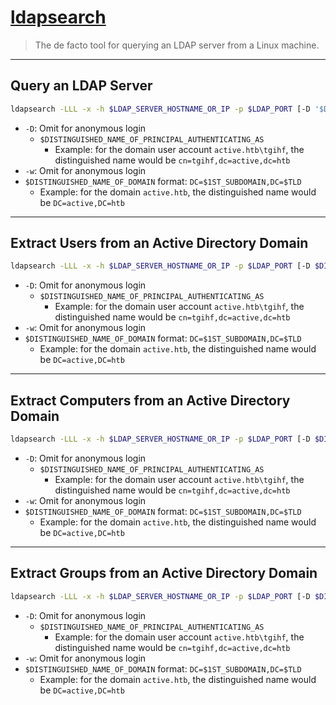# [ldapsearch](https://linux.die.net/man/1/ldapsearch)

> The de facto tool for querying an LDAP server from a Linux machine.

---

## Query an LDAP Server

```bash
ldapsearch -LLL -x -h $LDAP_SERVER_HOSTNAME_OR_IP -p $LDAP_PORT [-D '$DISTINGUISHED_NAME_OF_PRINCIPAL_AUTHENTICATING_AS'] [-w $PASSWORD] -b '$DISTINGUISHED_NAME_OF_DOMAIN' ['$LDAP_FILTER'] [$ATTRIBUTE_1] [$ATTRIBUTE_2] [$ATTRIBUTE_N]
```

- `-D`: Omit for anonymous login
	- `$DISTINGUISHED_NAME_OF_PRINCIPAL_AUTHENTICATING_AS`
		- Example: for the domain user account `active.htb\tgihf`, the distinguished name would be `cn=tgihf,dc=active,dc=htb`
- `-w`: Omit for anonymous login
- `$DISTINGUISHED_NAME_OF_DOMAIN` format: `DC=$1ST_SUBDOMAIN,DC=$TLD`
	- Example: for the domain `active.htb`, the distinguished name would be `DC=active,DC=htb`

---

## Extract Users from an Active Directory Domain

```bash
ldapsearch -LLL -x -h $LDAP_SERVER_HOSTNAME_OR_IP -p $LDAP_PORT [-D $DISTINGUISHED_NAME_OF_PRINCIPAL_AUTHENTICATING_AS] [-w $PASSWORD] -b '$DISTINGUISHED_NAME_OF_DOMAIN' '(&(objectclass=user)(name=*))' [name sAMAccountName description]
```

- `-D`: Omit for anonymous login
	- `$DISTINGUISHED_NAME_OF_PRINCIPAL_AUTHENTICATING_AS`
		- Example: for the domain user account `active.htb\tgihf`, the distinguished name would be `cn=tgihf,dc=active,dc=htb`
- `-w`: Omit for anonymous login
- `$DISTINGUISHED_NAME_OF_DOMAIN` format: `DC=$1ST_SUBDOMAIN,DC=$TLD`
	- Example: for the domain `active.htb`, the distinguished name would be `DC=active,DC=htb`

---


## Extract Computers from an Active Directory Domain

```bash
ldapsearch -LLL -x -h $LDAP_SERVER_HOSTNAME_OR_IP -p $LDAP_PORT [-D $DISTINGUISHED_NAME_OF_PRINCIPAL_AUTHENTICATING_AS] [-w $PASSWORD] -b '$DISTINGUISHED_NAME_OF_DOMAIN' '(&(objectclass=computer)(name=*))' [name sAMAccountName]
```

- `-D`: Omit for anonymous login
	- `$DISTINGUISHED_NAME_OF_PRINCIPAL_AUTHENTICATING_AS`
		- Example: for the domain user account `active.htb\tgihf`, the distinguished name would be `cn=tgihf,dc=active,dc=htb`
- `-w`: Omit for anonymous login
- `$DISTINGUISHED_NAME_OF_DOMAIN` format: `DC=$1ST_SUBDOMAIN,DC=$TLD`
	- Example: for the domain `active.htb`, the distinguished name would be `DC=active,DC=htb`

---

## Extract Groups from an Active Directory Domain

```bash
ldapsearch -LLL -x -h $LDAP_SERVER_HOSTNAME_OR_IP -p $LDAP_PORT [-D $DISTINGUISHED_NAME_OF_PRINCIPAL_AUTHENTICATING_AS] [-w $PASSWORD] -b '$DISTINGUISHED_NAME_OF_DOMAIN' '(&(objectclass=group)(name=*))' [name sAMAccountName]
```

- `-D`: Omit for anonymous login
	- `$DISTINGUISHED_NAME_OF_PRINCIPAL_AUTHENTICATING_AS`
		- Example: for the domain user account `active.htb\tgihf`, the distinguished name would be `cn=tgihf,dc=active,dc=htb`
- `-w`: Omit for anonymous login
- `$DISTINGUISHED_NAME_OF_DOMAIN` format: `DC=$1ST_SUBDOMAIN,DC=$TLD`
	- Example: for the domain `active.htb`, the distinguished name would be `DC=active,DC=htb`

